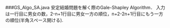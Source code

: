 ###GS_Algo_SA.java
安定結婚問題を解く際のGale-Shapley Algorithm．
入力は一行目に男女の数，2-n+1行目に男女一方の順位，n+2-2n+1行目にもう一方の順位(半角スペース開ける).
